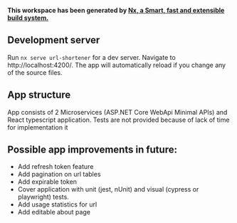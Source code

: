 **This workspace has been generated by [Nx, a Smart, fast and extensible build system.](https://nx.dev)**

## Development server

Run `nx serve url-shortener` for a dev server. Navigate to http://localhost:4200/. The app will automatically reload if you change any of the source files.

## App structure
App consists of 2 Microservices (ASP.NET Core WebApi Minimal APIs) and React typescript application. 
Tests are not provided because of lack of time for implementation it


## Possible app improvements in future:
- Add refresh token feature
- Add pagination on url tables
- Add expirable token
- Cover application with unit (jest, nUnit) and visual (cypress or playwright) tests.
- Add usage statistics for url
- Add editable about page
